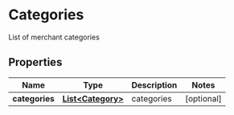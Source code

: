 

# Categories

List of merchant categories

## Properties

Name | Type | Description | Notes
------------ | ------------- | ------------- | -------------
**categories** | [**List&lt;Category&gt;**](Category.md) | categories |  [optional]



